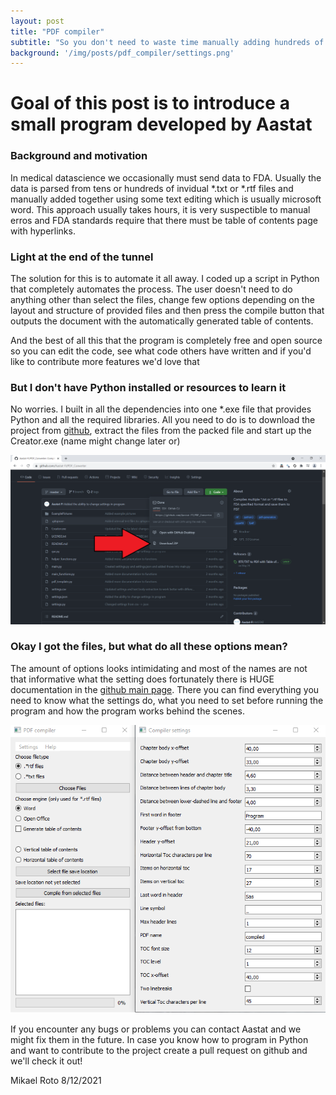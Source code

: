 ```yaml
---
layout: post
title: "PDF compiler"
subtitle: "So you don't need to waste time manually adding hundreds of files together!"
background: '/img/posts/pdf_compiler/settings.png'
---
```


# Goal of this post is to introduce a small program developed by Aastat

### Background and motivation 

In medical datascience we occasionally must send data to FDA. Usually the data is parsed 
from tens or hundreds of invidual *.txt or *.rtf files and manually added together using 
some text editing which is usually microsoft word. This approach usually takes hours, it 
is very suspectible to manual erros and FDA standards require that there must be table of
contents page with hyperlinks. 


### Light at the end of the tunnel

The solution for this is to automate it all away. I coded up a script in Python that completely 
automates the process. The user doesn't need to do anything other than select the files, change 
few options depending on the layout and structure of provided files and then press the compile 
button that outputs the document with the automatically generated table of contents. 

And the best of all this that the program is completely free and open source so you can edit the
code, see what code others have written and if you'd like to contribute more features we'd love that



### But I don't have Python installed or resources to learn it

No worries. I built in all the dependencies into one *.exe file that provides Python and all the
required libraries. All you need to do is to download the project from [github](https://github.com/Aastat-FI/PDF_Converter),
extract the files from the packed file and start up the Creator.exe (name might change later or)

![Where to download](/img/posts/pdf_compiler/download.png)


### Okay I got the files, but what do all these options mean?

The amount of options looks intimidating and most of the names are not that informative what the setting
does fortunately there is HUGE documentation in the [github main page](https://github.com/Aastat-FI/PDF_Converter). There you can find everything
you need to know what the settings do, what you need to set before running the program and how the
program works behind the scenes. 

![Setting tab](/img/posts/pdf_compiler/settings.png)


If you encounter any bugs or problems you can contact Aastat and we might fix them in the future. In 
case you know how to program in Python and want to contribute to the project create a pull request on
github and we'll check it out!

Mikael Roto
8/12/2021



































